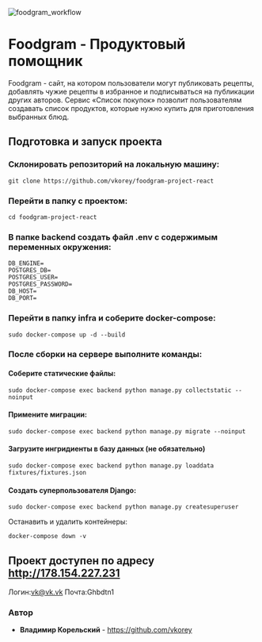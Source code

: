 ![foodgram_workflow](https://github.com/vkorey/foodgram-project-react/actions/workflows/main.yml/badge.svg?branch=master)

# Foodgram - Продуктовый помощник
Foodgram - сайт, на котором пользователи могут публиковать рецепты, добавлять чужие рецепты в избранное и подписываться на публикации других авторов.
Сервис «Список покупок» позволит пользователям создавать список продуктов, которые нужно купить для приготовления выбранных блюд.

## Подготовка и запуск проекта
### Склонировать репозиторий на локальную машину:
```
git clone https://github.com/vkorey/foodgram-project-react
```
### Перейти в папку с проектом:
```
cd foodgram-project-react
```
### В папке **backend** создать файл .env с содержимым переменных окружения:

```
DB_ENGINE=
POSTGRES_DB=
POSTGRES_USER=
POSTGRES_PASSWORD=
DB_HOST=
DB_PORT=
```

### Перейти в папку **infra** и соберите docker-compose:
```
sudo docker-compose up -d --build
```
### После сборки на сервере выполните команды:
#### Соберите статические файлы:
```
sudo docker-compose exec backend python manage.py collectstatic --noinput
```
#### Применитe миграции:
```
sudo docker-compose exec backend python manage.py migrate --noinput
```
#### Загрузите ингридиенты в базу данных (не обязательно)
```
sudo docker-compose exec backend python manage.py loaddata fixtures/fixtures.json
```
#### Создать суперпользователя Django:
```
sudo docker-compose exec backend python manage.py createsuperuser
```
Останавить и удалить контейнеры:
```
docker-compose down -v
```

## Проект доступен по адресу http://178.154.227.231
Логин:vk@vk.vk
Почта:Ghbdtn1

### Автор
* **Владимир Корельский** - https://github.com/vkorey
